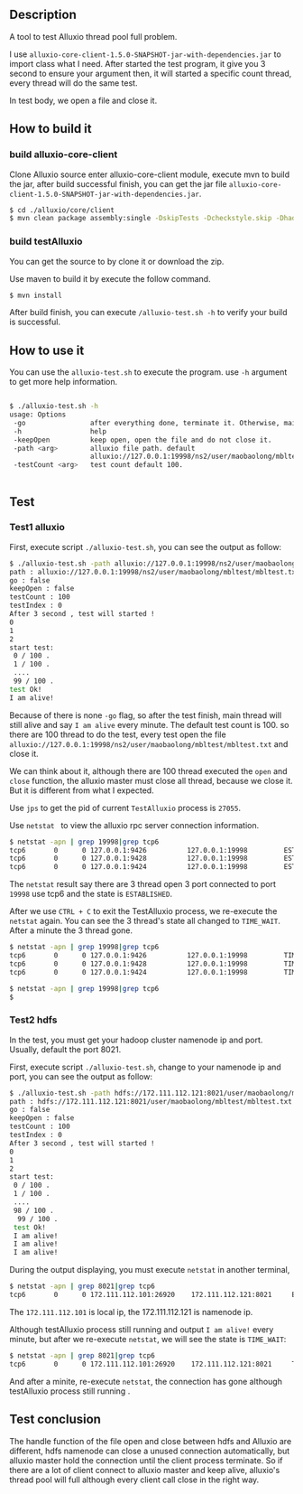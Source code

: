 ## Description

A tool to test Alluxio thread pool full problem.

I use `alluxio-core-client-1.5.0-SNAPSHOT-jar-with-dependencies.jar` to import class what I need.
After started the test program, it give you 3 second to ensure your argument then, it will started 
a specific count thread, every thread will do the same test.

In test body, we open a file and close it.

## How to build it

### build alluxio-core-client
Clone Alluxio source enter alluxio-core-client module, execute mvn to build the jar, after build successful finish, you 
can get the jar file `alluxio-core-client-1.5.0-SNAPSHOT-jar-with-dependencies.jar`.

```bash
$ cd ./alluxio/core/client
$ mvn clean package assembly:single -DskipTests -Dcheckstyle.skip -Dhadoop.version=2.7.1
```

### build testAlluxio 
You can get the source to by clone it or download the zip.

Use maven to build it by execute the follow command.

```bash
$ mvn install
```

After build finish, you can execute `/alluxio-test.sh -h` to verify your build is successful.

## How to use it

You can use the `alluxio-test.sh` to execute the program. use `-h` argument to get more help 
information.



```bash

$ ./alluxio-test.sh -h
usage: Options
 -go                after everything done, terminate it. Otherwise, main thread will not quit.
 -h                 help
 -keepOpen          keep open, open the file and do not close it.
 -path <arg>        alluxio file path. default
                    alluxio://127.0.0.1:19998/ns2/user/maobaolong/mbltest/mbltest.txt
 -testCount <arg>   test count default 100.
 
```

## Test

### Test1 alluxio

First, execute script `./alluxio-test.sh`, you can see the output as follow:

```bash
$ ./alluxio-test.sh -path alluxio://127.0.0.1:19998/ns2/user/maobaolong/mbltest/mbltest.txt
path : alluxio://127.0.0.1:19998/ns2/user/maobaolong/mbltest/mbltest.txt
go : false
keepOpen : false
testCount : 100
testIndex : 0
After 3 second , test will started !
0
1
2
start test:
 0 / 100 .
 1 / 100 .
 ....
 99 / 100 .
test Ok!
I am alive!
```
Because of there is none `-go` flag, so after the test finish, main thread will still alive and say 
`I am alive` every minute. The default test count is 100. so there are 100 thread to do the test, 
every test open the file `alluxio://127.0.0.1:19998/ns2/user/maobaolong/mbltest/mbltest.txt` and 
close it. 

We can think about it, although there are 100 thread executed the `open` and `close` function, the 
alluxio master must close all thread, because we close it. But it is different from what I expected.

Use `jps` to get the pid of current `TestAlluxio` process is `27055`.

Use `netstat ` to view the alluxio rpc server connection information.

```bash
$ netstat -apn | grep 19998|grep tcp6 
tcp6       0      0 127.0.0.1:9426          127.0.0.1:19998         ESTABLISHED 27055/java          
tcp6       0      0 127.0.0.1:9428          127.0.0.1:19998         ESTABLISHED 27055/java          
tcp6       0      0 127.0.0.1:9424          127.0.0.1:19998         ESTABLISHED 27055/java
```

The `netstat` result say there are 3 thread open 3 port connected to port `19998` use tcp6 and the 
state is `ESTABLISHED`.

After we use `CTRL + C` to exit the TestAlluxio process, we re-execute the `netstat` again. You can 
see the 3 thread's state all changed to `TIME_WAIT`. After a minute the 3 thread gone. 

```bash
$ netstat -apn | grep 19998|grep tcp6
tcp6       0      0 127.0.0.1:9426          127.0.0.1:19998         TIME_WAIT   -                   
tcp6       0      0 127.0.0.1:9428          127.0.0.1:19998         TIME_WAIT   -                   
tcp6       0      0 127.0.0.1:9424          127.0.0.1:19998         TIME_WAIT   -

$ netstat -apn | grep 19998|grep tcp6
$
```

### Test2 hdfs

In the test, you must get your hadoop cluster namenode ip and port. Usually, default the port 8021.

First, execute script `./alluxio-test.sh`, change to your namenode ip and port, 
you can see the output as follow:

```bash 
$ ./alluxio-test.sh -path hdfs://172.111.112.121:8021/user/maobaolong/mbltest/mbltest.txt
path : hdfs://172.111.112.121:8021/user/maobaolong/mbltest/mbltest.txt
go : false
keepOpen : false
testCount : 100
testIndex : 0
After 3 second , test will started !
0
1
2
start test:
 0 / 100 .
 1 / 100 .
 ....
 98 / 100 .
  99 / 100 .
 test Ok!
 I am alive!
 I am alive!
 I am alive!
```

During the output displaying, you must execute `netstat` in another terminal,

```bash
$ netstat -apn | grep 8021|grep tcp6     
tcp6       0      0 172.111.112.101:26920    172.111.112.121:8021     ESTABLISHED 27623/java
```

The `172.111.112.101` is local ip, the 172.111.112.121 is namenode ip.

Although testAlluxio process still running and output `I am alive!` every minute, but after we 
re-execute `netstat`, we will see the state is `TIME_WAIT`:
 
```bash
$ netstat -apn | grep 8021|grep tcp6
tcp6       0      0 172.111.112.101:26920    172.111.112.121:8021     TIME_WAIT   -
```
And after a minite, re-execute `netstat`, the connection has gone although testAlluxio process still
 running .
 
 
## Test conclusion

The handle function of the file open and close between hdfs and Alluxio are different, hdfs namenode can 
close a unused connection automatically, but alluxio master hold the connection until the client 
process terminate. So if there are a lot of client connect to alluxio master and keep alive, 
alluxio's thread pool will full although every client call close in the right way.  


